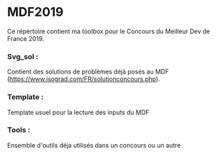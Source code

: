 # MDF2019

Ce répertoire contient ma toolbox pour le Concours du Meilleur Dev de France 2019.

### Svg_sol :

Contient des solutions de problèmes déjà posés au MDF (https://www.isograd.com/FR/solutionconcours.php).

### Template :
Template usuel pour la lecture des inputs du MDF

### Tools :
Ensemble d'outils déja utilisés dans un concours ou un autre


